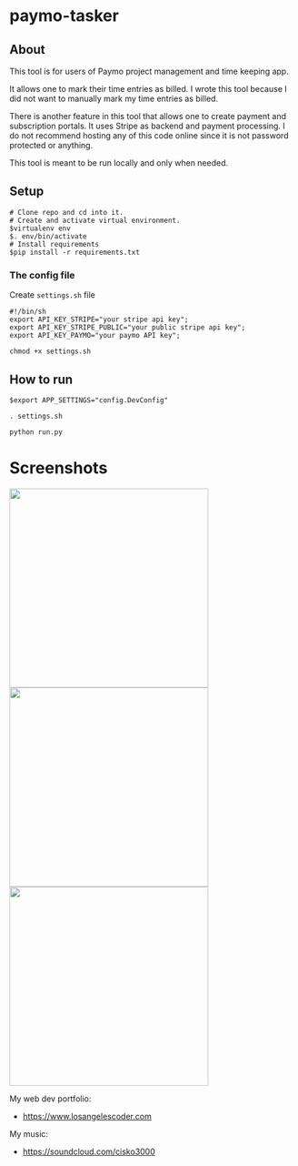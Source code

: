 # paymo-tasker
## About
This tool is for users of Paymo project management and time keeping app.

It allows one to mark their time entries as billed.
I wrote this tool because I did not want to manually mark my time entries as billed.

There is another feature in this tool that allows one to create payment and subscription portals. It uses Stripe as backend and payment processing. I do not recommend hosting any of this code online since it is not password protected or anything.

This tool is meant to be run locally and only when needed.

## Setup
```
# Clone repo and cd into it.
# Create and activate virtual environment.
$virtualenv env
$. env/bin/activate
# Install requirements
$pip install -r requirements.txt
```
### The config file
Create `settings.sh` file
```
#!/bin/sh
export API_KEY_STRIPE="your stripe api key";
export API_KEY_STRIPE_PUBLIC="your public stripe api key";
export API_KEY_PAYMO="your paymo API key";

```
`chmod +x settings.sh`
## How to run
`$export APP_SETTINGS="config.DevConfig"`

`. settings.sh`

`python run.py`
# Screenshots

<img src="https://imgur.com/XIZsDAA.jpg" width="350px">


<img src="https://imgur.com/JdS63l1.jpg" width="350px">


<img src="https://imgur.com/1js6RLH.jpg" width="350px">

My web dev portfolio:
* <https://www.losangelescoder.com>

My music:
* <https://soundcloud.com/cisko3000>
